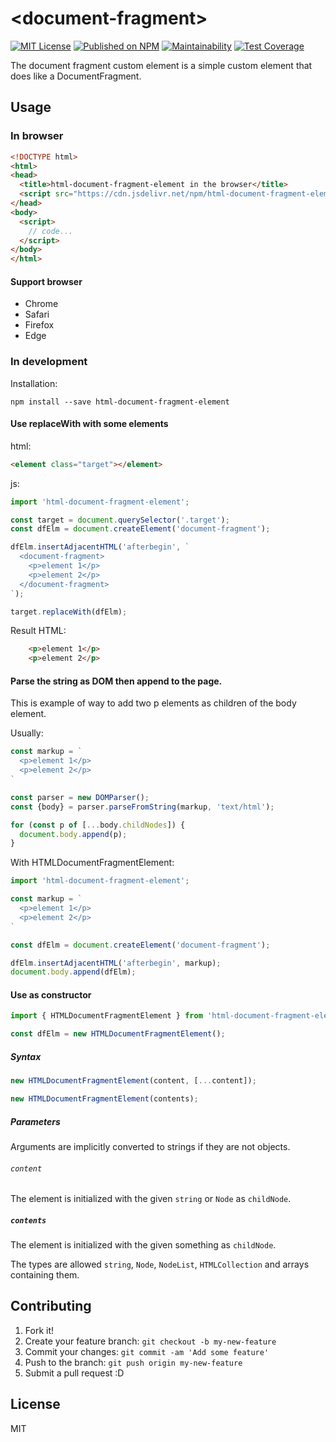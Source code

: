 # &lt;document-fragment&gt;

[![MIT License](http://img.shields.io/badge/license-MIT-blue.svg?style=flat)](LICENSE) [![Published on NPM](https://img.shields.io/npm/v/html-document-fragment-element.svg)](https://www.npmjs.com/package/html-document-fragment-element) [![Maintainability](https://api.codeclimate.com/v1/badges/de7f3242b44531ac8fa7/maintainability)](https://codeclimate.com/github/heppokofrontend/html-document-fragment-element/maintainability) [![Test Coverage](https://api.codeclimate.com/v1/badges/de7f3242b44531ac8fa7/test_coverage)](https://codeclimate.com/github/heppokofrontend/html-document-fragment-element/test_coverage)

The document fragment custom element is a simple custom element that does like a DocumentFragment.

## Usage

### In browser

```html
<!DOCTYPE html>
<html>
<head>
  <title>html-document-fragment-element in the browser</title>
  <script src="https://cdn.jsdelivr.net/npm/html-document-fragment-element@0.2.2/lib/index.min.js"></script>
</head>
<body>
  <script>
    // code...
  </script>
</body>
</html>
```

#### Support browser

- Chrome
- Safari
- Firefox
- Edge

### In development

Installation:

```shell
npm install --save html-document-fragment-element
```
#### Use replaceWith with some elements

html:

```html
<element class="target"></element>
```

js:

```javascript
import 'html-document-fragment-element';

const target = document.querySelector('.target');
const dfElm = document.createElement('document-fragment');

dfElm.insertAdjacentHTML('afterbegin', `
  <document-fragment>
    <p>element 1</p>
    <p>element 2</p>
  </document-fragment>
`);

target.replaceWith(dfElm);
```

Result HTML:

```html
    <p>element 1</p>
    <p>element 2</p>
```

#### Parse the string as DOM then append to the page.

This is example of way to add two p elements as children of the body element.

Usually:

```javascript
const markup = `
  <p>element 1</p>
  <p>element 2</p>
`

const parser = new DOMParser();
const {body} = parser.parseFromString(markup, 'text/html');

for (const p of [...body.childNodes]) {
  document.body.append(p);
}
```

With HTMLDocumentFragmentElement:

```javascript
import 'html-document-fragment-element';

const markup = `
  <p>element 1</p>
  <p>element 2</p>
`

const dfElm = document.createElement('document-fragment');

dfElm.insertAdjacentHTML('afterbegin', markup);
document.body.append(dfElm);
```

#### Use as constructor 

```js
import { HTMLDocumentFragmentElement } from 'html-document-fragment-element';

const dfElm = new HTMLDocumentFragmentElement();
```

##### Syntax

```javascript
new HTMLDocumentFragmentElement(content, [...content]);

new HTMLDocumentFragmentElement(contents);
```

##### Parameters

Arguments are implicitly converted to strings if they are not objects.

###### `content`

The element is initialized with the given `string` or `Node` as `childNode`.

##### `contents`

The element is initialized with the given something as `childNode`.

The types are allowed `string`, `Node`, `NodeList`, `HTMLCollection` and arrays containing them.

## Contributing

1. Fork it!
2. Create your feature branch: `git checkout -b my-new-feature`
3. Commit your changes: `git commit -am 'Add some feature'`
4. Push to the branch: `git push origin my-new-feature`
5. Submit a pull request :D

## License

MIT
